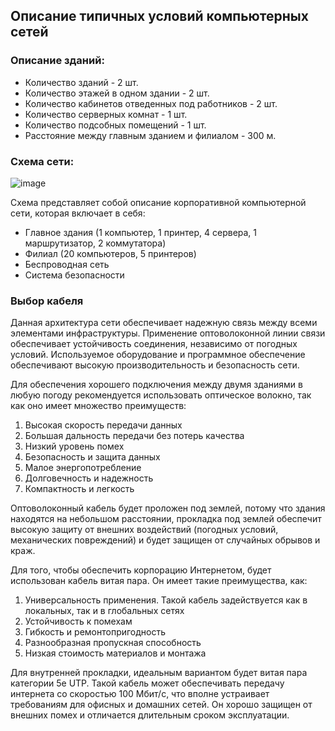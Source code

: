 ## Описание типичных условий компьютерных сетей

### Описание зданий:
* Количество зданий - 2 шт.
* Количество этажей в одном здании - 2 шт.
* Количество кабинетов отведенных под работников - 2 шт.
* Количество серверных комнат - 1 шт.
* Количество подсобных помещений - 1 шт.
* Расстояние между главным зданием и филиалом - 300 м.

### Схема сети:

![image](https://sun9-71.userapi.com/impg/x-TUMpDfVPdbEdT6QbUSP9WviViOW3FdZ1qSLw/r23mQnnpuIg.jpg?size=1302x725&quality=96&sign=d73aec0e5efdccbc64c926aa561cae01&type=album)

Схема представляет собой описание корпоративной компьютерной сети, которая включает в себя:
* Главное здания (1 компьютер, 1 принтер, 4 сервера, 1 маршрутизатор, 2 коммутатора)
* Филиал (20 компьютеров, 5 принтеров)
* Беспроводная сеть
* Система безопасности

### Выбор кабеля

Данная архитектура сети обеспечивает надежную связь между всеми элементами инфраструктуры. Применение оптоволоконной линии связи обеспечивает устойчивость соединения, независимо от погодных условий. Используемое оборудование и программное обеспечение обеспечивают высокую производительность и безопасность сети.

Для обеспечения хорошего подключения между двумя зданиями в любую погоду рекомендуется использовать оптическое волокно, так как оно имеет множество преимуществ:
1. Высокая скорость передачи данных
2. Большая дальность передачи без потерь качества
3. Низкий уровень помех
4. Безопасность и защита данных
5. Малое энергопотребление
6. Долговечность и надежность
7. Компактность и легкость

Оптоволоконный кабель будет проложен под землей, потому что здания находятся на небольшом расстоянии, прокладка под землей обеспечит высокую защиту от внешних воздействий (погодных условий, механических повреждений) и будет защищен от случайных обрывов и краж.

Для того, чтобы обеспечить корпорацию Интернетом, будет использован кабель витая пара. Он имеет такие преимущества, как:
1. Универсальность применения. Такой кабель задействуется как в локальных, так и в глобальных сетях
2. Устойчивость к помехам
3. Гибкость и ремонтопригодность
4. Разнообразная пропускная способность
5. Низкая стоимость материалов и монтажа

Для внутренней прокладки, идеальным вариантом будет витая пара категории 5e UTP. Такой кабель может обеспечивать передачу интернета со скоростью 100 Мбит/с, что вполне устраивает требованиям для офисных и домашних сетей. Он хорошо защищен от внешних помех и отличается длительным сроком эксплуатации.

